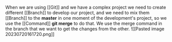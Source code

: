
When we are using [[Git]] and we have a complex project we need to create different [[Branch]] to develop our project, and we need to mix them [[Branch]] to the **master** in one moment of the development's project, so we use the [[Command]] **git merge** to do that. We use the merge command in the branch that we want to get the changes from the other.
![[Pasted image 20230720161720.png]]
 